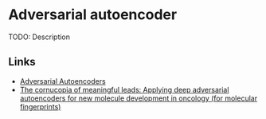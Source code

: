 # Adversarial autoencoder

TODO: Description

## Links

* [Adversarial Autoencoders](https://arxiv.org/abs/1511.05644)
* [The cornucopia of meaningful leads: Applying deep adversarial autoencoders for new molecule development in oncology (for molecular fingerprints)](https://www.ncbi.nlm.nih.gov/pmc/articles/PMC5355231)
